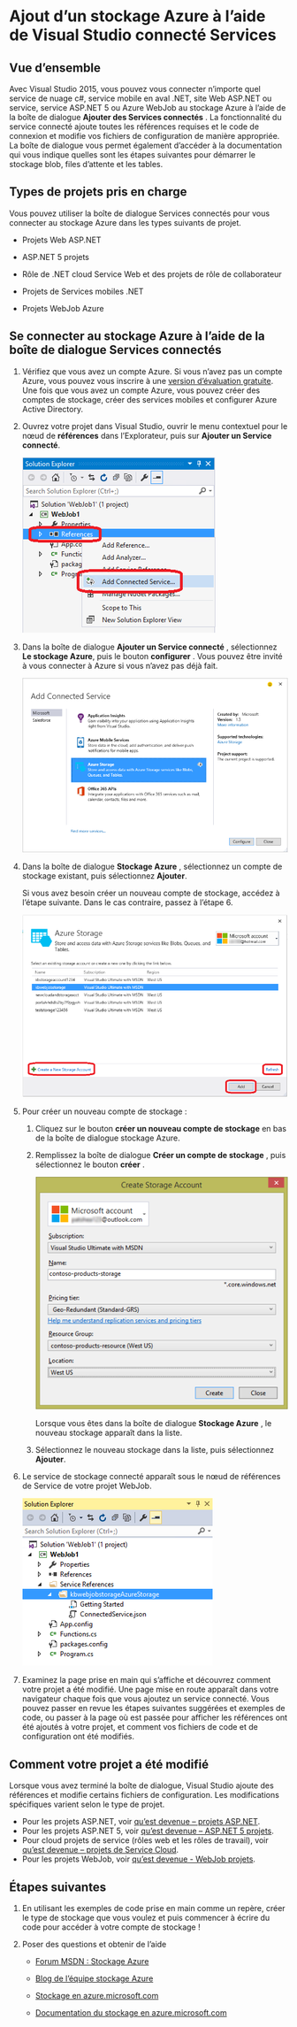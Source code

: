 <properties 
   pageTitle="Ajouter un stockage Azure à l’aide de Services connectés dans Visual Studio | Microsoft Azure"
   description="Ajouter un stockage Azure à votre application à l’aide de la boîte de dialogue Visual Studio ajouter Services connectés"
   services="visual-studio-online"
   documentationCenter="na"
   authors="TomArcher"
   manager="douge"
   editor="" />
<tags 
   ms.service="storage"
   ms.devlang="na"
   ms.topic="article"
   ms.tgt_pltfrm="na"
   ms.workload="na"
   ms.date="08/15/2016"
   ms.author="tarcher" />

# <a name="adding-azure-storage-by-using-visual-studio-connected-services"></a>Ajout d’un stockage Azure à l’aide de Visual Studio connecté Services

## <a name="overview"></a>Vue d’ensemble

Avec Visual Studio 2015, vous pouvez vous connecter n’importe quel service de nuage c#, service mobile en aval .NET, site Web ASP.NET ou service, service ASP.NET 5 ou Azure WebJob au stockage Azure à l’aide de la boîte de dialogue **Ajouter des Services connectés** . La fonctionnalité du service connecté ajoute toutes les références requises et le code de connexion et modifie vos fichiers de configuration de manière appropriée. La boîte de dialogue vous permet également d’accéder à la documentation qui vous indique quelles sont les étapes suivantes pour démarrer le stockage blob, files d’attente et les tables.

## <a name="supported-project-types"></a>Types de projets pris en charge

Vous pouvez utiliser la boîte de dialogue Services connectés pour vous connecter au stockage Azure dans les types suivants de projet.

- Projets Web ASP.NET

- ASP.NET 5 projets

- Rôle de .NET cloud Service Web et des projets de rôle de collaborateur

- Projets de Services mobiles .NET

- Projets WebJob Azure


## <a name="connect-to-azure-storage-using-the-connected-services-dialog"></a>Se connecter au stockage Azure à l’aide de la boîte de dialogue Services connectés

1. Vérifiez que vous avez un compte Azure. Si vous n’avez pas un compte Azure, vous pouvez vous inscrire à une [version d’évaluation gratuite](http://go.microsoft.com/fwlink/?LinkId=518146). Une fois que vous avez un compte Azure, vous pouvez créer des comptes de stockage, créer des services mobiles et configurer Azure Active Directory.

1. Ouvrez votre projet dans Visual Studio, ouvrir le menu contextuel pour le nœud de **références** dans l’Explorateur, puis sur **Ajouter un Service connecté**.

    ![Ajout d’un service connecté](./media/vs-azure-tools-connected-services-storage/IC796702.png)

1. Dans la boîte de dialogue **Ajouter un Service connecté** , sélectionnez **Le stockage Azure**, puis le bouton **configurer** . Vous pouvez être invité à vous connecter à Azure si vous n’avez pas déjà fait.

    ![Ajouter la boîte de dialogue Service connecté - stockage](./media/vs-azure-tools-connected-services-storage/IC796703.png)

1. Dans la boîte de dialogue **Stockage Azure** , sélectionnez un compte de stockage existant, puis sélectionnez **Ajouter**.

    Si vous avez besoin créer un nouveau compte de stockage, accédez à l’étape suivante. Dans le cas contraire, passez à l’étape 6.

    ![Boîte de dialogue stockage Azure](./media/vs-azure-tools-connected-services-storage/IC796704.png)

1. Pour créer un nouveau compte de stockage : 

    1. Cliquez sur le bouton **créer un nouveau compte de stockage** en bas de la boîte de dialogue stockage Azure.

    1. Remplissez la boîte de dialogue **Créer un compte de stockage** , puis sélectionnez le bouton **créer** .
    
        ![Boîte de dialogue stockage Azure](./media/vs-azure-tools-connected-services-storage/create-storage-account.png)

        Lorsque vous êtes dans la boîte de dialogue **Stockage Azure** , le nouveau stockage apparaît dans la liste.

    1. Sélectionnez le nouveau stockage dans la liste, puis sélectionnez **Ajouter**.

1. Le service de stockage connecté apparaît sous le nœud de références de Service de votre projet WebJob.

    ![Stockage Azure dans projet travaux web](./media/vs-azure-tools-connected-services-storage/IC796705.png)

1. Examinez la page prise en main qui s’affiche et découvrez comment votre projet a été modifié. Une page mise en route apparaît dans votre navigateur chaque fois que vous ajoutez un service connecté. Vous pouvez passer en revue les étapes suivantes suggérées et exemples de code, ou passer à la page où est passée pour afficher les références ont été ajoutés à votre projet, et comment vos fichiers de code et de configuration ont été modifiés.

## <a name="how-your-project-is-modified"></a>Comment votre projet a été modifié

Lorsque vous avez terminé la boîte de dialogue, Visual Studio ajoute des références et modifie certains fichiers de configuration. Les modifications spécifiques varient selon le type de projet. 

 - Pour les projets ASP.NET, voir [qu’est devenue – projets ASP.NET](http://go.microsoft.com/fwlink/p/?LinkId=513126). 
 - Pour les projets ASP.NET 5, voir [qu’est devenue – ASP.NET 5 projets](http://go.microsoft.com/fwlink/p/?LinkId=513124). 
 - Pour cloud projets de service (rôles web et les rôles de travail), voir [qu’est devenue – projets de Service Cloud](http://go.microsoft.com/fwlink/p/?LinkId=516965). 
 - Pour les projets WebJob, voir [qu’est devenue - WebJob projets](./storage/vs-storage-webjobs-what-happened.md).

## <a name="next-steps"></a>Étapes suivantes

1. En utilisant les exemples de code prise en main comme un repère, créer le type de stockage que vous voulez et puis commencer à écrire du code pour accéder à votre compte de stockage !

1. Poser des questions et obtenir de l’aide
     - [Forum MSDN : Stockage Azure](https://social.msdn.microsoft.com/forums/azure/home?forum=windowsazuredata)

     - [Blog de l’équipe stockage Azure](http://blogs.msdn.com/b/windowsazurestorage/)

     - [Stockage en azure.microsoft.com](https://azure.microsoft.com/services/storage/)

     - [Documentation du stockage en azure.microsoft.com](https://azure.microsoft.com/documentation/services/storage/)

